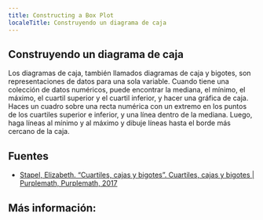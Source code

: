 ```yaml
---
title: Constructing a Box Plot
localeTitle: Construyendo un diagrama de caja
---
```

## Construyendo un diagrama de caja

Los diagramas de caja, también llamados diagramas de caja y bigotes, son representaciones de datos para una sola variable. Cuando tiene una colección de datos numéricos, puede encontrar la mediana, el mínimo, el máximo, el cuartil superior y el cuartil inferior, y hacer una gráfica de caja. Haces un cuadro sobre una recta numérica con un extremo en los puntos de los cuartiles superior e inferior, y una línea dentro de la mediana. Luego, haga líneas al mínimo y al máximo y dibuje líneas hasta el borde más cercano de la caja.

## Fuentes

*   [Stapel, Elizabeth. “Cuartiles, cajas y bigotes”. Cuartiles, cajas y bigotes | Purplemath, Purplemath, 2017](www.purplemath.com/modules/boxwhisk.htm)

## Más información: